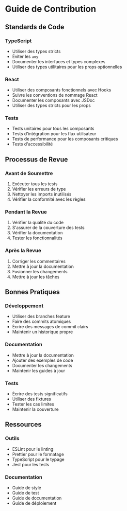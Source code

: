 # Guide de Contribution

## Standards de Code

### TypeScript
- Utiliser des types stricts
- Éviter les `any`
- Documenter les interfaces et types complexes
- Utiliser des types utilitaires pour les props optionnelles

### React
- Utiliser des composants fonctionnels avec Hooks
- Suivre les conventions de nommage React
- Documenter les composants avec JSDoc
- Utiliser des types stricts pour les props

### Tests
- Tests unitaires pour tous les composants
- Tests d'intégration pour les flux utilisateur
- Tests de performance pour les composants critiques
- Tests d'accessibilité

## Processus de Revue

### Avant de Soumettre
1. Exécuter tous les tests
2. Vérifier les erreurs de type
3. Nettoyer les imports inutilisés
4. Vérifier la conformité avec les règles

### Pendant la Revue
1. Vérifier la qualité du code
2. S'assurer de la couverture des tests
3. Vérifier la documentation
4. Tester les fonctionnalités

### Après la Revue
1. Corriger les commentaires
2. Mettre à jour la documentation
3. Fusionner les changements
4. Mettre à jour les tâches

## Bonnes Pratiques

### Développement
- Utiliser des branches feature
- Faire des commits atomiques
- Écrire des messages de commit clairs
- Maintenir un historique propre

### Documentation
- Mettre à jour la documentation
- Ajouter des exemples de code
- Documenter les changements
- Maintenir les guides à jour

### Tests
- Écrire des tests significatifs
- Utiliser des fixtures
- Tester les cas limites
- Maintenir la couverture

## Ressources

### Outils
- ESLint pour le linting
- Prettier pour le formatage
- TypeScript pour le typage
- Jest pour les tests

### Documentation
- Guide de style
- Guide de test
- Guide de documentation
- Guide de déploiement 